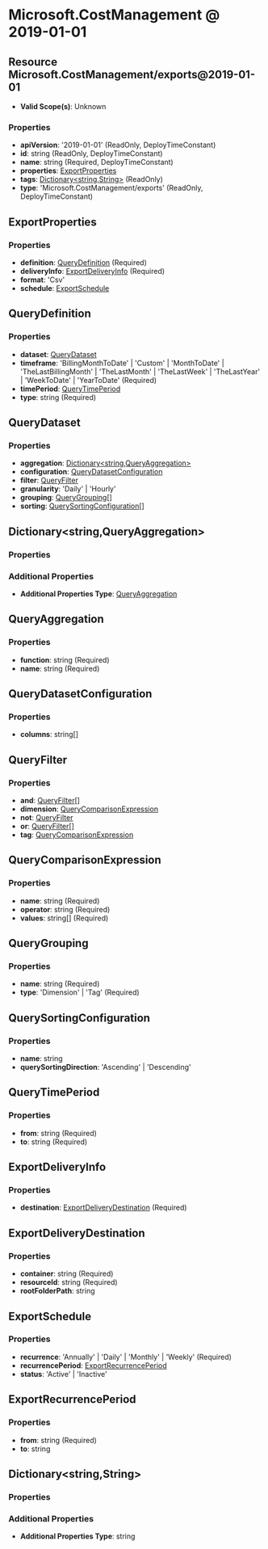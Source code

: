 # Microsoft.CostManagement @ 2019-01-01

## Resource Microsoft.CostManagement/exports@2019-01-01
* **Valid Scope(s)**: Unknown
### Properties
* **apiVersion**: '2019-01-01' (ReadOnly, DeployTimeConstant)
* **id**: string (ReadOnly, DeployTimeConstant)
* **name**: string (Required, DeployTimeConstant)
* **properties**: [ExportProperties](#exportproperties)
* **tags**: [Dictionary<string,String>](#dictionarystringstring) (ReadOnly)
* **type**: 'Microsoft.CostManagement/exports' (ReadOnly, DeployTimeConstant)

## ExportProperties
### Properties
* **definition**: [QueryDefinition](#querydefinition) (Required)
* **deliveryInfo**: [ExportDeliveryInfo](#exportdeliveryinfo) (Required)
* **format**: 'Csv'
* **schedule**: [ExportSchedule](#exportschedule)

## QueryDefinition
### Properties
* **dataset**: [QueryDataset](#querydataset)
* **timeframe**: 'BillingMonthToDate' | 'Custom' | 'MonthToDate' | 'TheLastBillingMonth' | 'TheLastMonth' | 'TheLastWeek' | 'TheLastYear' | 'WeekToDate' | 'YearToDate' (Required)
* **timePeriod**: [QueryTimePeriod](#querytimeperiod)
* **type**: string (Required)

## QueryDataset
### Properties
* **aggregation**: [Dictionary<string,QueryAggregation>](#dictionarystringqueryaggregation)
* **configuration**: [QueryDatasetConfiguration](#querydatasetconfiguration)
* **filter**: [QueryFilter](#queryfilter)
* **granularity**: 'Daily' | 'Hourly'
* **grouping**: [QueryGrouping](#querygrouping)[]
* **sorting**: [QuerySortingConfiguration](#querysortingconfiguration)[]

## Dictionary<string,QueryAggregation>
### Properties
### Additional Properties
* **Additional Properties Type**: [QueryAggregation](#queryaggregation)

## QueryAggregation
### Properties
* **function**: string (Required)
* **name**: string (Required)

## QueryDatasetConfiguration
### Properties
* **columns**: string[]

## QueryFilter
### Properties
* **and**: [QueryFilter](#queryfilter)[]
* **dimension**: [QueryComparisonExpression](#querycomparisonexpression)
* **not**: [QueryFilter](#queryfilter)
* **or**: [QueryFilter](#queryfilter)[]
* **tag**: [QueryComparisonExpression](#querycomparisonexpression)

## QueryComparisonExpression
### Properties
* **name**: string (Required)
* **operator**: string (Required)
* **values**: string[] (Required)

## QueryGrouping
### Properties
* **name**: string (Required)
* **type**: 'Dimension' | 'Tag' (Required)

## QuerySortingConfiguration
### Properties
* **name**: string
* **querySortingDirection**: 'Ascending' | 'Descending'

## QueryTimePeriod
### Properties
* **from**: string (Required)
* **to**: string (Required)

## ExportDeliveryInfo
### Properties
* **destination**: [ExportDeliveryDestination](#exportdeliverydestination) (Required)

## ExportDeliveryDestination
### Properties
* **container**: string (Required)
* **resourceId**: string (Required)
* **rootFolderPath**: string

## ExportSchedule
### Properties
* **recurrence**: 'Annually' | 'Daily' | 'Monthly' | 'Weekly' (Required)
* **recurrencePeriod**: [ExportRecurrencePeriod](#exportrecurrenceperiod)
* **status**: 'Active' | 'Inactive'

## ExportRecurrencePeriod
### Properties
* **from**: string (Required)
* **to**: string

## Dictionary<string,String>
### Properties
### Additional Properties
* **Additional Properties Type**: string


